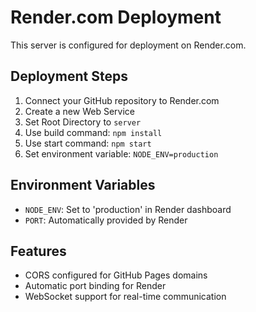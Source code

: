 # Render.com Deployment

This server is configured for deployment on Render.com.

## Deployment Steps

1. Connect your GitHub repository to Render.com
2. Create a new Web Service
3. Set Root Directory to `server`
4. Use build command: `npm install`
5. Use start command: `npm start`
6. Set environment variable: `NODE_ENV=production`

## Environment Variables

- `NODE_ENV`: Set to 'production' in Render dashboard
- `PORT`: Automatically provided by Render

## Features

- CORS configured for GitHub Pages domains
- Automatic port binding for Render
- WebSocket support for real-time communication
